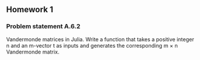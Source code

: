 ## Homework 1
### Problem statement A.6.2
Vandermonde matrices in Julia. Write a function that takes a positive integer n and an m-vector
t as inputs and generates the corresponding m × n Vandermonde matrix.


